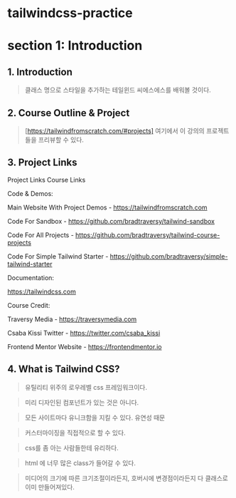 # tailwindcss-practice

# section 1: Introduction

## 1. Introduction

> 클래스 명으로 스타일을 추가하는 테일윈드 씨에스에스를 배워볼 것이다.

## 2. Course Outline & Project

> [https://tailwindfromscratch.com/#projects] 여기에서 이 강의의 프로젝트들을 프리뷰할 수 있다.

## 3. Project Links

Project Links
Course Links

Code & Demos:

Main Website With Project Demos - https://tailwindfromscratch.com

Code For Sandbox - https://github.com/bradtraversy/tailwind-sandbox

Code For All Projects - https://github.com/bradtraversy/tailwind-course-projects

Code For Simple Tailwind Starter - https://github.com/bradtraversy/simple-tailwind-starter

Documentation:

https://tailwindcss.com

Course Credit:

Traversy Media - https://traversymedia.com

Csaba Kissi Twitter - https://twitter.com/csaba_kissi

Frontend Mentor Website - https://frontendmentor.io

## 4. What is Tailwind CSS?

> 유틸리티 위주의 로우레벨 css 프레임워크이다.

> 미리 디자인된 컴포넌트가 있는 것은 아니다.

> 모든 사이트마다 유니크함을 지킬 수 있다. 유연성 때문

> 커스터마이징을 직접적으로 할 수 있다.

> css를 좀 아는 사람들한테 유리하다.

> html 에 너무 많은 class가 들어갈 수 있다.

> 미디어의 크기에 따른 크기조절이라든지, 호버시에 변경점이라든지 다 클래스로 이미 만들어져있다.
